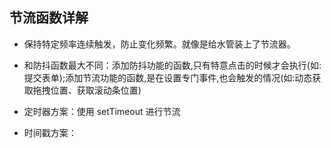 ## 节流函数详解
* 保持特定频率连续触发，防止变化频繁。就像是给水管装上了节流器。

* 和防抖函数最大不同：添加防抖功能的函数,只有特意点击的时候才会执行(如:提交表单);添加节流功能的函数,是在设置专门事件,也会触发的情况(如:动态获取拖拽位置、获取滚动条位置)

- 定时器方案：使用 setTimeout 进行节流

* 时间戳方案：